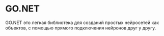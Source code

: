 # GO.NET

GO.NET это легкая библиотека для созданий простых нейросетей как объектов, с помощью прямого подключения нейронов друг у другу.

